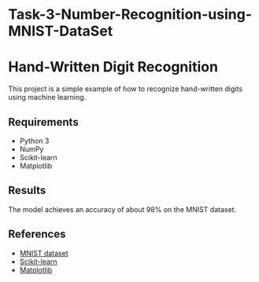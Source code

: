 # Task-3-Number-Recognition-using-MNIST-DataSet

# Hand-Written Digit Recognition

This project is a simple example of how to recognize hand-written digits using machine learning.

## Requirements

* Python 3
* NumPy
* Scikit-learn
* Matplotlib
  
## Results

The model achieves an accuracy of about 98% on the MNIST dataset.

## References

* [MNIST dataset](http://yann.lecun.com/exdb/mnist/)
* [Scikit-learn](https://scikit-learn.org/stable/)
* [Matplotlib](https://matplotlib.org/)
